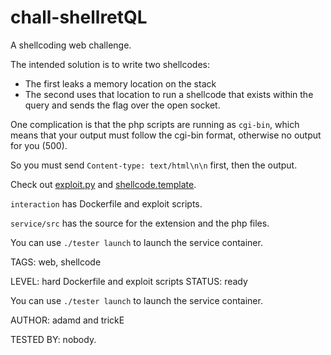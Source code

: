 # chall-shellretQL

A shellcoding web challenge.

The intended solution is to write two shellcodes:
 - The first leaks a memory location on the stack 
 - The second uses that location to run a shellcode that exists within the query and sends the flag over the open socket.

One complication is that the php scripts are running as `cgi-bin`, which means that your output must follow the cgi-bin format, otherwise no output for you (500).

So you must send `Content-type: text/html\n\n` first, then the output.

Check out [exploit.py](interaction/exploit.py) and [shellcode.template](interaction/shellcode.template).

`interaction` has Dockerfile and exploit scripts.

`service/src` has the source for the extension and the php files.

You can use `./tester launch` to launch the service container.

TAGS: web, shellcode

LEVEL: hard
Dockerfile and exploit scripts
STATUS: ready

You can use `./tester launch` to launch the service container.

AUTHOR: adamd and trickE

TESTED BY: nobody. 

